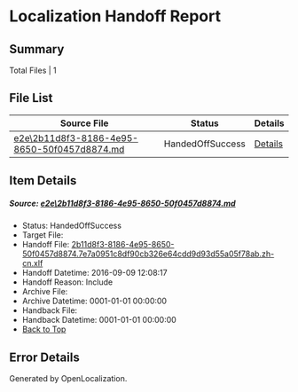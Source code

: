 # <a name='report-top'></a> Localization Handoff Report

## Summary
 Total Files | 1

## File List
 Source File | Status | Details 
 ----------- | ------ | ------- 
 [e2e\2b11d8f3-8186-4e95-8650-50f0457d8874.md](https://github.com/OpenLocalizationTestOrg/ol-test0/blob/f3425c14bcf2132a7a0b99f9976eefbd2be94aaf/e2e/2b11d8f3-8186-4e95-8650-50f0457d8874.md) | HandedOffSuccess | [Details](#312f875ce52dc5c743030ca3a361e2cd7939cb673)

## Item Details
##### <a name='312f875ce52dc5c743030ca3a361e2cd7939cb673'></a> Source: [e2e\2b11d8f3-8186-4e95-8650-50f0457d8874.md](https://github.com/OpenLocalizationTestOrg/ol-test0/blob/f3425c14bcf2132a7a0b99f9976eefbd2be94aaf/e2e/2b11d8f3-8186-4e95-8650-50f0457d8874.md)
* Status: HandedOffSuccess
* Target File: 
* Handoff File: [2b11d8f3-8186-4e95-8650-50f0457d8874.7e7a0951c8df90cb326e64cdd9d93d55a05f78ab.zh-cn.xlf](https://github.com/OpenLocalizationTestOrg/ol-test0-handoff/blob/8fd0cd92b3eeb7ae4985ef7af6882bbf3cdb22c0/ol-handoff/OpenLocalizationTestOrg/ol-test0-zhcn/yuwzho/ht/2b11d8f3-8186-4e95-8650-50f0457d8874.7e7a0951c8df90cb326e64cdd9d93d55a05f78ab.zh-cn.xlf)
* Handoff Datetime: 2016-09-09 12:08:17
* Handoff Reason: Include
* Archive File: 
* Archive Datetime: 0001-01-01 00:00:00
* Handback File: 
* Handback Datetime: 0001-01-01 00:00:00
* [Back to Top](#report-top)


## Error Details

Generated by OpenLocalization.
